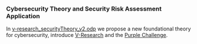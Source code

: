 ### Cybersecurity Theory and Security Risk Assessment Application
In [v-research_securityTheory_v2.odp](./v-research_securityTheory_v2.odp) we
propose a new foundational theory for cybersecurity, 
introduce [V-Research](http://v-research.it) and the [Purple Challenge](link-to-challenge).
